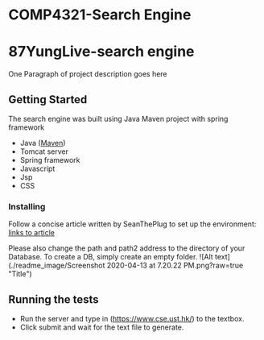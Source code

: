 # COMP4321-Search Engine 
# 87YungLive-search engine

One Paragraph of project description goes here

## Getting Started

The search engine was built using Java Maven project with spring framework

* Java ([Maven](https://maven.apache.org/))
* Tomcat server
* Spring framework
* Javascript
* Jsp
* CSS

### Installing

Follow a concise article written by SeanThePlug to set up the environment:
[links to article](https://medium.com/@seanliu_90343/how-to-set-up-a-tomcat-server-under-maven-project-structure-using-intellij-idea-macos-1475a975abf0)

Please also change the path and path2 address to the directory of your Database. To create a DB, simply create an empty folder.
![Alt text](./readme_image/Screenshot 2020-04-13 at 7.20.22 PM.png?raw=true "Title")

## Running the tests

* Run the server and type in (https://www.cse.ust.hk/) to the textbox. 
* Click submit and wait for the text file to generate.
